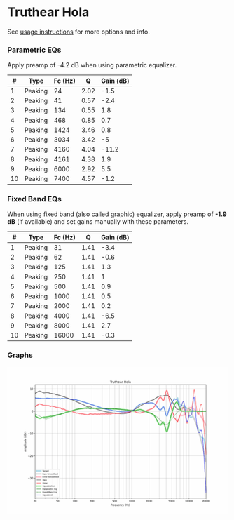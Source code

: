 # Truthear Hola
See [usage instructions](https://github.com/jaakkopasanen/AutoEq#usage) for more options and info.

### Parametric EQs
Apply preamp of -4.2 dB when using parametric equalizer.

|   # | Type    |   Fc (Hz) |    Q |   Gain (dB) |
|-----|---------|-----------|------|-------------|
|   1 | Peaking |        24 | 2.02 |        -1.5 |
|   2 | Peaking |        41 | 0.57 |        -2.4 |
|   3 | Peaking |       134 | 0.55 |         1.8 |
|   4 | Peaking |       468 | 0.85 |         0.7 |
|   5 | Peaking |      1424 | 3.46 |         0.8 |
|   6 | Peaking |      3034 | 3.42 |        -5   |
|   7 | Peaking |      4160 | 4.04 |       -11.2 |
|   8 | Peaking |      4161 | 4.38 |         1.9 |
|   9 | Peaking |      6000 | 2.92 |         5.5 |
|  10 | Peaking |      7400 | 4.57 |        -1.2 |

### Fixed Band EQs
When using fixed band (also called graphic) equalizer, apply preamp of **-1.9 dB** (if available) and set gains manually with these parameters.

|   # | Type    |   Fc (Hz) |    Q |   Gain (dB) |
|-----|---------|-----------|------|-------------|
|   1 | Peaking |        31 | 1.41 |        -3.4 |
|   2 | Peaking |        62 | 1.41 |        -0.6 |
|   3 | Peaking |       125 | 1.41 |         1.3 |
|   4 | Peaking |       250 | 1.41 |         1   |
|   5 | Peaking |       500 | 1.41 |         0.9 |
|   6 | Peaking |      1000 | 1.41 |         0.5 |
|   7 | Peaking |      2000 | 1.41 |         0.2 |
|   8 | Peaking |      4000 | 1.41 |        -6.5 |
|   9 | Peaking |      8000 | 1.41 |         2.7 |
|  10 | Peaking |     16000 | 1.41 |        -0.3 |

### Graphs
![](./Truthear%20Hola.png)
